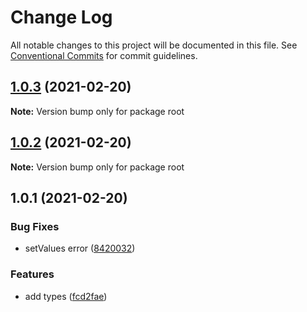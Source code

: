 # Change Log

All notable changes to this project will be documented in this file.
See [Conventional Commits](https://conventionalcommits.org) for commit guidelines.

## [1.0.3](https://github.com/misaeldossantos/fluid-form/compare/v1.0.2...v1.0.3) (2021-02-20)

**Note:** Version bump only for package root





## [1.0.2](https://github.com/misaeldossantos/fluid-form/compare/v1.0.1...v1.0.2) (2021-02-20)

**Note:** Version bump only for package root





## 1.0.1 (2021-02-20)


### Bug Fixes

* setValues error ([8420032](https://github.com/misaeldossantos/fluid-form/commit/84200326ae1dd923ba9eaad518707825b5eeb793))


### Features

* add types ([fcd2fae](https://github.com/misaeldossantos/fluid-form/commit/fcd2fae8aa72b538b81fd7b643822da6409dd47e))
